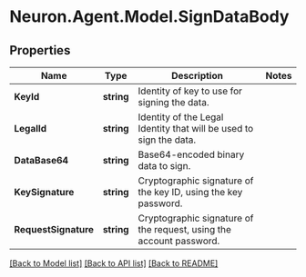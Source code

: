 # Neuron.Agent.Model.SignDataBody

## Properties

Name | Type | Description | Notes
------------ | ------------- | ------------- | -------------
**KeyId** | **string** | Identity of key to use for signing the data. | 
**LegalId** | **string** | Identity of the Legal Identity that will be used to sign the data. | 
**DataBase64** | **string** | Base64-encoded binary data to sign. | 
**KeySignature** | **string** | Cryptographic signature of the key ID, using the key password.  | 
**RequestSignature** | **string** | Cryptographic signature of the request, using the account password.  | 

[[Back to Model list]](../README.md#documentation-for-models) [[Back to API list]](../README.md#documentation-for-api-endpoints) [[Back to README]](../README.md)

